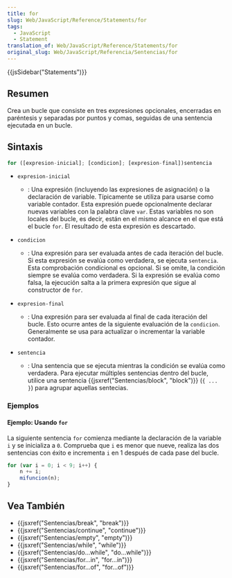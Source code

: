 ```yaml
---
title: for
slug: Web/JavaScript/Reference/Statements/for
tags:
  - JavaScript
  - Statement
translation_of: Web/JavaScript/Reference/Statements/for
original_slug: Web/JavaScript/Referencia/Sentencias/for
---
```

{{jsSidebar("Statements")}}

## Resumen

Crea un bucle que consiste en tres expresiones opcionales, encerradas en paréntesis y separadas por puntos y comas, seguidas de una sentencia ejecutada en un bucle.

## Sintaxis

```js
for ([expresion-inicial]; [condicion]; [expresion-final])sentencia
```

- `expresion-inicial`
  - : Una expresión (incluyendo las expresiones de asignación) o la declaración de variable. Típicamente se utiliza para usarse como variable contador. Esta expresión puede opcionalmente declarar nuevas variables con la palabra clave `var`. Estas variables no son locales del bucle, es decir, están en el mismo alcance en el que está el bucle `for`. El resultado de esta expresión es descartado.

- `condicion`
  - : Una expresión para ser evaluada antes de cada iteración del bucle. Si esta expresión se evalúa como verdadera, se ejecuta `sentencia`. Esta comprobación condicional es opcional. Si se omite, la condición siempre se evalúa como verdadera. Si la expresión se evalúa como falsa, la ejecución salta a la primera expresión que sigue al constructor de `for`.

- `expresion-final`
  - : Una expresión para ser evaluada al final de cada iteración del bucle. Esto ocurre antes de la siguiente evaluación de la `condicion`. Generalmente se usa para actualizar o incrementar la variable contador.

- `sentencia`
  - : Una sentencia que se ejecuta mientras la condición se evalúa como verdadera. Para ejecutar múltiples sentencias dentro del bucle, utilice una sentencia {{jsxref("Sentencias/block", "block")}} (`{ ... }`) para agrupar aquellas sentecias.

### Ejemplos

#### Ejemplo: Usando `for`

La siguiente sentencia `for` comienza mediante la declaración de la variable `i` y se inicializa a `0`. Comprueba que `i` es menor que nueve, realiza las dos sentencias con éxito e incrementa `i` en 1 después de cada pase del bucle.

```js
for (var i = 0; i < 9; i++) {
    n += i;
    mifuncion(n);
}
```

## Vea También

- {{jsxref("Sentencias/break", "break")}}
- {{jsxref("Sentencias/continue", "continue")}}
- {{jsxref("Sentencias/empty", "empty")}}
- {{jsxref("Sentencias/while", "while")}}
- {{jsxref("Sentencias/do...while", "do...while")}}
- {{jsxref("Sentencias/for...in", "for...in")}}
- {{jsxref("Sentencias/for...of", "for...of")}}
